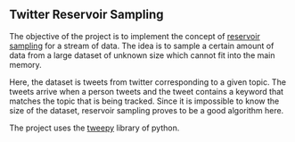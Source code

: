 ## Twitter Reservoir Sampling

The objective of the project is to implement the concept of [reservoir sampling](https://en.wikipedia.org/wiki/Reservoir_sampling) for a stream of data. The idea is to sample a certain amount of data from a large dataset of unknown size which cannot fit into the main memory. 

Here, the dataset is tweets from twitter corresponding to a given topic. The tweets arrive when a person tweets and the tweet contains a keyword that matches the topic that is being tracked. Since it is impossible to know the size of the dataset, reservoir sampling proves to be a good algorithm here. 

The project uses the [tweepy](http://docs.tweepy.org/en/v3.5.0/) library of python.
